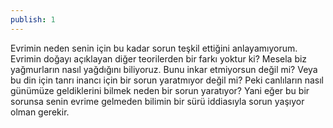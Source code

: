 ```yaml
---
publish: 1
---
```


Evrimin neden senin için bu kadar sorun teşkil ettiğini anlayamıyorum. Evrimin doğayı açıklayan diğer teorilerden bir farkı yoktur ki? Mesela biz yağmurların nasıl yağdığını biliyoruz. Bunu inkar etmiyorsun değil mi? Veya bu din için tanrı inancı için bir sorun yaratmıyor değil mi? Peki canlıların nasıl günümüze geldiklerini bilmek neden bir sorun yaratıyor? Yani eğer bu bir sorunsa senin evrime gelmeden bilimin bir sürü iddiasıyla sorun yaşıyor olman gerekir.